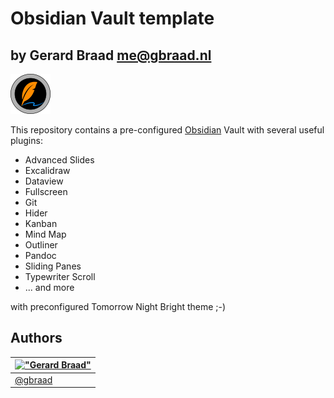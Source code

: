 # Obsidian Vault template

## by Gerard Braad <me@gbraad.nl>

[!["Scribble"](https://raw.githubusercontent.com/gbraad/assets/gh-pages/icons/scribble-icon-64.png)](http://github.com/gbraad)

This repository contains a pre-configured [Obsidian](https://obsidian.md/) Vault with several useful plugins:
  * Advanced Slides
  * Excalidraw
  * Dataview
  * Fullscreen
  * Git
  * Hider
  * Kanban
  * Mind Map
  * Outliner
  * Pandoc
  * Sliding Panes
  * Typewriter Scroll
  * ... and more

with preconfigured Tomorrow Night Bright theme ;-)


## Authors

| [!["Gerard Braad"](http://gravatar.com/avatar/e466994eea3c2a1672564e45aca844d0.png?s=60)](http://gbraad.nl "Gerard Braad <me@gbraad.nl>") |
|---|
| [@gbraad](https://gbraad.nl/social)  |

